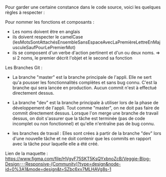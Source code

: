 Pour garder une certaine constance dans le code source, voici les quelques règles à respecter :

Pour nommer les fonctions et composants :

- Les noms doivent être en anglais
- ils doivent respecter le camelCase (lesMotsSontAttachésEnsembleSansEspaceAvecLaPremièreLettreEnMajusculeSaufPourLePremierMot)
- ils se composent d'un verbe d'action pertinent et d'un ou deux noms. => si 2 noms, le premier décrit l'objet et le second sa fonction

Les Branches Git :

- La branche "master" est la branche principale de l'appli. Elle ne sert qu'a pousser les fonctionnalités complètes et sans bug connu. C'est la branche qui sera lancée en production. Aucun commit n'est à effectué directement dessus.

- La branche "dev" est la branche principale à utiliser lors de la phase de développement de l'appli. Tout comme "master", on ne doit pas faire de commit directement dessus. Lorsque l'on merge une branche de travail dessus, on doit s'assurer que la tâche est terminée (pas de code incomplet ou non fonctionnel) et qu'elle n'entraîne pas de bug connu.

- les branches de travail : Elles sont crées à partir de la branche "dev" lors d'une nouvelle tâche et ne doit contenir que les commits en rapport avec la tâche pour laquelle elle a été créé.

Lien de la maquette : https://www.figma.com/file/HVgyF75SKT5KsQYxbnoZcB/Veggie-Blog-Design---Responsive-(Community)?type=design&node-id=0%3A1&mode=design&t=SZbc6xv7MLHAVg8s-1
